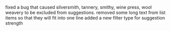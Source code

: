 fixed a bug that caused silversmith, tannery, smithy, wine press, wool weavery to be excluded from suggestions.
removed some long text from list items so that they will fit into one line
added a new filter type for suggestion strength

